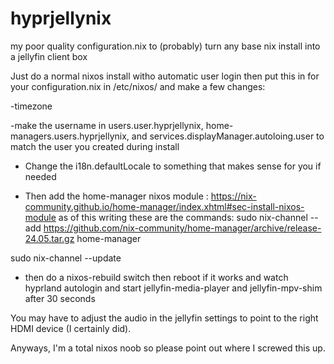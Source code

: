 # hyprjellynix
my poor quality configuration.nix to (probably) turn any base nix install into a jellyfin client box


Just do a normal nixos install witho automatic user login then put this in for your configuration.nix in /etc/nixos/ and make a few changes:

-timezone

-make the username in users.user.hyprjellynix, home-managers.users.hyprjellynix, and services.displayManager.autoloing.user to match the user you created during install

- Change the i18n.defaultLocale to something that makes sense for you if needed

-  Then add the home-manager nixos module : https://nix-community.github.io/home-manager/index.xhtml#sec-install-nixos-module
  as of this writing these are the commands:
  sudo nix-channel --add https://github.com/nix-community/home-manager/archive/release-24.05.tar.gz home-manager

  sudo nix-channel --update


 - then do a nixos-rebuild switch then reboot if it works and watch hyprland autologin and start jellyfin-media-player and jellyfin-mpv-shim after 30 seconds

  You may have to adjust the audio in the jellyfin settings to point to the right HDMI device (I certainly did).

  Anyways, I'm a total nixos noob so please point out where I screwed this up.

